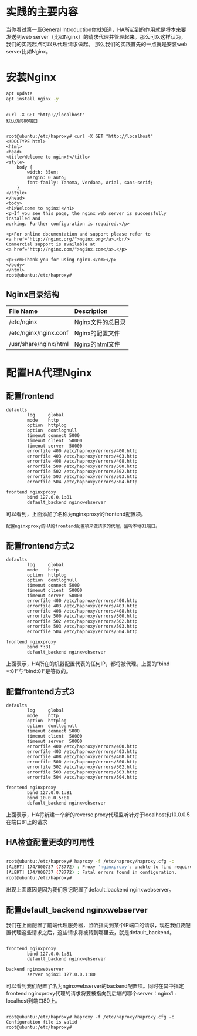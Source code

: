 # 实践的主要内容
当你看过第一篇General Introduction你就知道，HA所起到的作用就是将本来要发送到web server（比如Nginx）的请求代理并管理起来。那么可以这样认为，我们的实践起点可以从代理请求做起。
那么我们的实践首先的一点就是安装web server比如Nginx。

# 安装Nginx
```sh
apt update
apt install nginx -y
```

```

curl -X GET "http://localhost"
默认访问80端口


root@ubuntu:/etc/haproxy# curl -X GET "http://localhost"
<!DOCTYPE html>
<html>
<head>
<title>Welcome to nginx!</title>
<style>
    body {
        width: 35em;
        margin: 0 auto;
        font-family: Tahoma, Verdana, Arial, sans-serif;
    }
</style>
</head>
<body>
<h1>Welcome to nginx!</h1>
<p>If you see this page, the nginx web server is successfully installed and
working. Further configuration is required.</p>

<p>For online documentation and support please refer to
<a href="http://nginx.org/">nginx.org</a>.<br/>
Commercial support is available at
<a href="http://nginx.com/">nginx.com</a>.</p>

<p><em>Thank you for using nginx.</em></p>
</body>
</html>
root@ubuntu:/etc/haproxy#

```


## Nginx目录结构

| File Name | Description |
|:---|:---|
| /etc/nginx | Nginx文件的总目录 |
| /etc/nginx/nginx.conf | Nginx的配置文件 |
| /usr/share/nginx/html | Nginx的html文件 |

# 配置HA代理Nginx

## 配置frontend

```
defaults
        log     global
        mode    http
        option  httplog
        option  dontlognull
        timeout connect 5000
        timeout client  50000
        timeout server  50000
        errorfile 400 /etc/haproxy/errors/400.http
        errorfile 403 /etc/haproxy/errors/403.http
        errorfile 408 /etc/haproxy/errors/408.http
        errorfile 500 /etc/haproxy/errors/500.http
        errorfile 502 /etc/haproxy/errors/502.http
        errorfile 503 /etc/haproxy/errors/503.http
        errorfile 504 /etc/haproxy/errors/504.http

frontend nginxproxy
        bind 127.0.0.1:81
        default_backend nginxwebserver

```

可以看到，上面添加了名称为nginxproxy的frontend配置项。
```
配置nginxproxy的HA的frontend配置项来做请求的代理，监听本地81端口。
```

## 配置frontend方式2

```
defaults
        log     global
        mode    http
        option  httplog
        option  dontlognull
        timeout connect 5000
        timeout client  50000
        timeout server  50000
        errorfile 400 /etc/haproxy/errors/400.http
        errorfile 403 /etc/haproxy/errors/403.http
        errorfile 408 /etc/haproxy/errors/408.http
        errorfile 500 /etc/haproxy/errors/500.http
        errorfile 502 /etc/haproxy/errors/502.http
        errorfile 503 /etc/haproxy/errors/503.http
        errorfile 504 /etc/haproxy/errors/504.http

frontend nginxproxy
        bind *:81
        default_backend nginxwebserver
```
上面表示，HA所在的机器配置代表的任何IP，都将被代理。上面的“bind *:81”与“bind:81”是等效的。

## 配置frontend方式3

```
defaults
        log     global
        mode    http
        option  httplog
        option  dontlognull
        timeout connect 5000
        timeout client  50000
        timeout server  50000
        errorfile 400 /etc/haproxy/errors/400.http
        errorfile 403 /etc/haproxy/errors/403.http
        errorfile 408 /etc/haproxy/errors/408.http
        errorfile 500 /etc/haproxy/errors/500.http
        errorfile 502 /etc/haproxy/errors/502.http
        errorfile 503 /etc/haproxy/errors/503.http
        errorfile 504 /etc/haproxy/errors/504.http

frontend nginxproxy
        bind 127.0.0.1:81
        bind 10.0.0.5:81
        default_backend nginxwebserver
```
上面表示，HA将新建一个新的reverse proxy代理监听针对于localhost和10.0.0.5在端口81上的请求


## HA检查配置更改的可用性

```sh

root@ubuntu:/etc/haproxy# haproxy -f /etc/haproxy/haproxy.cfg -c
[ALERT] 174/000737 (78772) : Proxy 'nginxproxy': unable to find required default_backend: 'nginxwebserver'.
[ALERT] 174/000737 (78772) : Fatal errors found in configuration.
root@ubuntu:/etc/haproxy#

```
出现上面原因是因为我们忘记配置了default_backend nginxwebserver。

## 配置default_backend nginxwebserver
我们在上面配置了前端代理服务器，监听指向到某个IP端口的请求，现在我们要配置代理这些请求之后，这些请求将被转到哪里去，就是default_backend。

```

frontend nginxproxy
        bind 127.0.0.1:81
        default_backend nginxwebserver

backend nginxwebserver
        server nginx1 127.0.0.1:80

```
可以看到我们配置了名为nginxwebserver的backend配置项。同时在其中指定frontend nginxproxy代理的请求将要被指向到后端的哪个server：nginx1 : localhost到端口80上。

```

root@ubuntu:/etc/haproxy# haproxy -f /etc/haproxy/haproxy.cfg -c
Configuration file is valid
root@ubuntu:/etc/haproxy#

```

